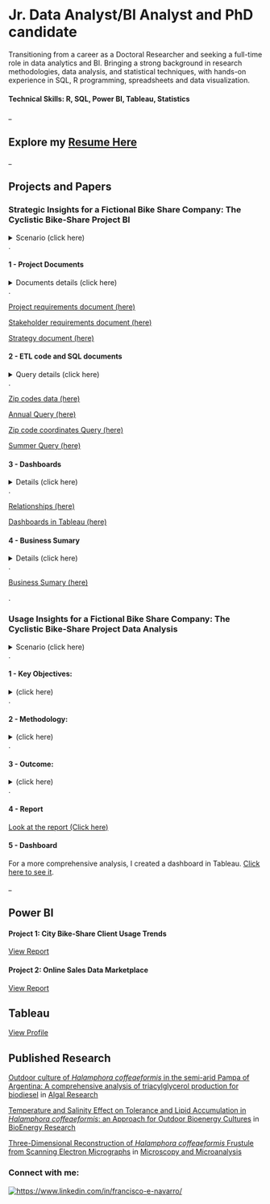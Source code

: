 
# Jr. Data Analyst/BI Analyst and PhD candidate

Transitioning from a career as a Doctoral Researcher and seeking a full-time role in data analytics and BI. Bringing a strong background in research methodologies, data analysis, and statistical techniques, with hands-on experience in SQL, R programming, spreadsheets and data visualization.

#### Technical Skills: R, SQL, Power BI, Tableau, Statistics

_
## Explore my [Resume Here](Navarro_FE_resume_08_07_2024.pdf)   

_
## Projects and Papers

### Strategic Insights for a Fictional Bike Share Company: The Cyclistic Bike-Share Project BI

<details> <summary>Scenario (click here)</summary>  
In this fictional scenario, I’ve joined the business intelligence team at Cyclistic, a fictional bike-share company in New York City. My role involves applying BI principles to analyze and enhance Cyclistic’s bike usage. I handled the data cleaning and processing through ETL (Extract, Transform, Load) using SQL, ensuring the datasets on bike trips and customer demographics are accurate and ready for analysis. I created a dashboard to provide insights into bike demand, considering factors like customer type, peak usage times, and weather conditions.
<div style="text-align: center;"><img src="cyclistic_logo.png" alt="Example Image" width="200"/></div>

</details>
.

#### 1 - Project Documents 
<details> <summary> Documents details (click here) </summary>
The Project requirements document describes the overall purpose of the Cyclistic project, including its goals and key dependencies. 
The Stakeholder requirements document outlines key stakeholder needs for developing a BI dashboard. It focuses on understanding customer usage patterns and demand at bike stations to guide strategic decisions for expansion and improvement.
The Strategy document details the BI dashboard development plan, including data sources, user profiles, and dashboard features. It outlines access restrictions, data scope, and key metrics like heat maps and area charts to analyze bike usage, seasonal trends, and weather impacts. The document is in draft and has to be reviewed before implementation.</details>
. 

[Project requirements document (here)](Cyclistic_Bike_share_Project_requirements.pdf)

[Stakeholder requirements document (here)](Cyclistic_Bike_Share_Sakeholders_req.pdf) 

[Strategy document (here)](Cyclistic_Bike_share_Strategy_Document.pdf) 

#### 2 - ETL code and SQL documents
<details> <summary> Query details (click here) </summary>
I created the queries for this scenario using BigQuery and leveraged BigQuery’s public datasets to develop the analysis. This approach allowed me to utilize large datasets for comprehensive insights and effective scenario modeling. Also, i uploaded an additional file with the zip codes in NYC. 
The annual query was designed to retrieve annual relevant data; but i had a problem, the zip codes coordinates were not recognized by Tableau, so i had to include them in que query. However, including variables such as stations and coordinates resulted in an excessively large file size that was impractical for download. Therefore, the coordinates were included in a second query to manage the data more efficiently.
Finnaly, the summer query was performed without problems.
</details>
.

[Zip codes data (here)](Cyclistic_NYC_zip_codes.csv)


[Annual Query (here)](Cyclistic_query_2022_2023.txt) 


[Zip code coordinates Query (here)](Cyclistic_year_end_lat_long_query.txt)

[Summer Query (here)](Cyclistic_summer_query.txt)

#### 3 - Dashboards
<details> <summary> Details (click here) </summary> Before creating the dashboards, some calculations were first performed in Tableau </details>  
.

[Relationships (here)](Data_relationships_tableau.pdf)

[Dashboards in Tableau (here)](https://public.tableau.com/app/profile/francisco.navarro7243/viz/CyclisticBike-ShareTrends/Story1)

#### 4 - Business Sumary
<details> <summary> Details (click here) </summary> This summary highlights how subscribers and non-subscribers differ in their usage, seasonal trends in bike usage, and the impact of weather conditions. It also provides actionable insights for strategic bike station placement, congestion management, operational adjustments, marketing, and service optimization to enhance overall performance and customer experience. Please follow the link for the full Business Summary. </details>  
.

[Business Sumary (here) ](Cyclistic_business_summary.pdf)

.
### Usage Insights for a Fictional Bike Share Company: The Cyclistic Bike-Share Project Data Analysis


<details> <summary>Scenario (click here)</summary>  
In this project, I analyzed how annual members and casual riders use Cyclistic bikes differently to develop strategies for increasing annual memberships. The analysis aimed to uncover patterns in bike usage, understand key differences between membership types, and provide actionable insights for a targeted marketing strategy. I used R for data cleaning and analysis, and Tableau for creating visualizations to support the findings.
<div style="text-align: center;"><img src="cyclistic_logo.png" alt="Example Image" width="200"/></div>

</details>
.

#### 1 - Key Objectives:
<details> <summary> (click here) </summary>

- Analyze Usage Patterns: Explore and compare the usage behavior of annual members versus casual riders.
.
  
- Identify Trends: Determine patterns in bike usage, including frequency, duration, and time of day.
.

- Develop Strategies: Formulate recommendations to convert casual riders into annual members based on data-driven insights. 
</details>
.

#### 2 - Methodology:
<details> <summary> (click here) </summary>
The project utilized data analysis techniques to clean, transform, and visualize the data. Key steps included:
.
- Data Cleaning: Addressed inconsistencies and missing values.
.

- Exploratory Data Analysis: Conducted descriptive and statistical analyses to identify usage trends.
.

- Visualization: Created visualizations to effectively communicate findings.
.

- Reporting: Documented the analysis process and results to support strategic recommendations.

</details>
.

#### 3 - Outcome:
<details> <summary> (click here) </summary> The findings provided a comprehensive understanding of bike usage patterns, highlighting opportunities for targeted marketing initiatives and membership growth. The project demonstrates proficiency in data analysis, visualization, and strategic planning. </details>  
.

#### 4 - Report
[Look at the report (Click here)](Data_Analysys_REPORT_Cyclistic_bike_share.pdf)

#### 5 - Dashboard
For a more comprehensive analysis, I created a dashboard in Tableau. [Click here to see it](https://public.tableau.com/app/profile/francisco.navarro7243/viz/CiclysticBike-Share/Dashboard1). 


_

## **Power BI** 
#### Project 1: City Bike-Share Client Usage Trends
[View Report](https://app.powerbi.com/view?r=eyJrIjoiNjJlNDQ1MGYtMjVmOS00NDY5LWI0NjEtNzc2ODZiM2I5OGNlIiwidCI6ImEyZTJiYTY0LWUwNTQtNDMxYS1hNWIyLTg5MjJmZjIyN2U3OSIsImMiOjR9)
#### Project 2: Online Sales Data Marketplace
[View Report](https://app.powerbi.com/view?r=eyJrIjoiYjU0MGFlMzktZGFlNC00OGE0LWJmNzUtZTJjMDZhYzU4YmMyIiwidCI6ImEyZTJiYTY0LWUwNTQtNDMxYS1hNWIyLTg5MjJmZjIyN2U3OSIsImMiOjR9)


## **Tableau** 

[View Profile](https://public.tableau.com/app/profile/francisco.navarro7243/vizzes) 


## **Published Research**
[Outdoor culture of *Halamphora coffeaeformis* in the semi-arid Pampa of
Argentina: A comprehensive analysis of triacylglycerol production
for biodiesel](https://doi.org/10.1016/j.algal.2023.103170) in [Algal Research](https://www.sciencedirect.com/journal/algal-research)

[Temperature and Salinity Effect on Tolerance and Lipid Accumulation
in *Halamphora coffeaeformis*: an Approach for Outdoor Bioenergy
Cultures](https://doi.org/10.1007/s12155-021-10349-2) in [BioEnergy Research](https://link.springer.com/journal/12155)

[Three-Dimensional Reconstruction of *Halamphora coffeaeformis* Frustule from Scanning Electron Micrographs](https://doi.org/10.1017/S1431927620001154) in  [Microscopy and Microanalysis](https://www.cambridge.org/core/journals/microscopy-and-microanalysis)

<h3 align="left">Connect with me:</h3>
<p align="left">
<a href="https://www.linkedin.com/in/francisco-e-navarro/" target="blank"><img align="center" src="https://raw.githubusercontent.com/rahuldkjain/github-profile-readme-generator/master/src/images/icons/Social/linked-in-alt.svg" alt="https://www.linkedin.com/in/francisco-e-navarro/" height="30" width="40" /></a>
</p>
